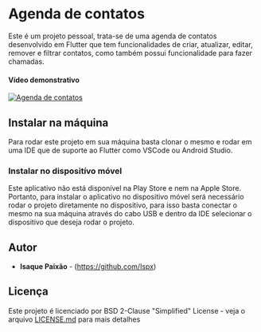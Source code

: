 
# Agenda de contatos

Este é um projeto pessoal, trata-se de uma agenda de contatos desenvolvido em Flutter que tem funcionalidades de criar, atualizar, editar, remover e filtrar contatos, como também possui funcionalidade para fazer chamadas.

#### Vídeo demonstrativo
[![Agenda de contatos](http://img.youtube.com/vi/Gr-nD5m-5fQ/0.jpg)](http://www.youtube.com/watch?v=Gr-nD5m-5fQ "Agenda de contatos")


## Instalar na máquina

Para rodar este projeto em sua máquina basta clonar o mesmo e rodar em uma IDE que de suporte ao Flutter como VSCode ou Android Studio. 


### Instalar no dispositívo móvel

Este aplicativo não está disponível na Play Store e nem na Apple Store. Portanto, para instalar o aplicativo no dispositivo móvel será necessário rodar o projeto diretamente no dispositivo, para isso basta conectar o mesmo na sua máquina através do cabo USB e dentro da IDE selecionar o dispositivo que deseja rodar o projeto.

## Autor

* **Isaque Paixão** - (https://github.com/Ispx)


## Licença

Este projeto é licenciado por BSD 2-Clause "Simplified" License  - veja o arquivo [LICENSE.md](LICENSE.md) para mais detalhes

